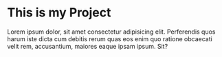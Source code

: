 # This is my Project

Lorem ipsum dolor, sit amet consectetur adipisicing elit. Perferendis quos harum iste dicta cum debitis rerum quas eos enim quo ratione obcaecati velit rem, accusantium, maiores eaque ipsam ipsum. Sit?
